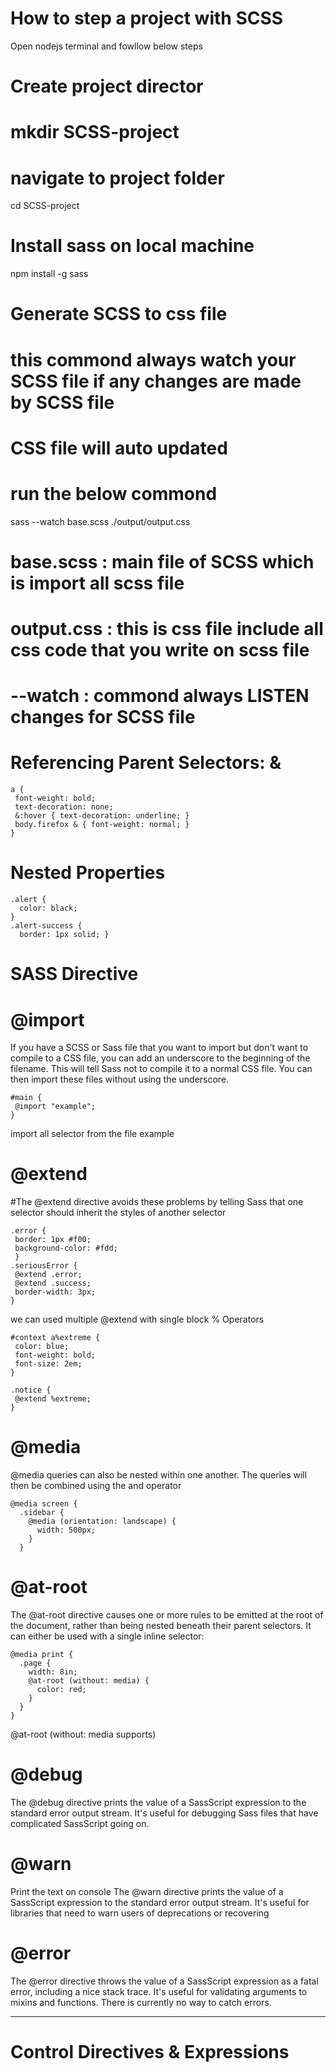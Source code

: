 # How to step a project with SCSS 
  Open nodejs terminal and fowllow below steps

# Create project director

# mkdir SCSS-project

# navigate to project folder
cd SCSS-project

# Install sass on local machine
npm install -g sass 

# Generate SCSS to css file 
# this commond always watch your SCSS file if any changes are made by SCSS file 
# CSS file will auto updated 
# run the below commond

sass --watch base.scss ./output/output.css

# base.scss : main file of SCSS which is import all scss file 
# output.css : this is css file include all css code that you write on scss file

# --watch : commond always LISTEN changes for SCSS file 
# Referencing Parent Selectors: &
 ```
a {
  font-weight: bold;
  text-decoration: none;
  &:hover { text-decoration: underline; }
  body.firefox & { font-weight: normal; }
}
 ```
# Nested Properties 
```
.alert {
  color: black; 
}
.alert-success {
  border: 1px solid; }
 ```
# SASS Directive
# @import 
If you have a SCSS or Sass file that you want to import but don't want to compile to a CSS file, you can add an underscore to the beginning of the filename. This will tell Sass not to compile it to a normal CSS file. You can then import these files without using the underscore.
 ```
#main {
  @import "example"; 
}
 ```
import all selector from the file example
# @extend
#The @extend directive avoids these problems by telling Sass that one selector should inherit the styles of another selector
 ```
.error {
  border: 1px #f00;
  background-color: #fdd;
  }
.seriousError {
  @extend .error;
  @extend .success;
  border-width: 3px;
}
 ```
we can used multiple @extend with single block
% Operators
 ```
#context a%extreme {
  color: blue;
  font-weight: bold;
  font-size: 2em;
}

.notice {
  @extend %extreme;
}
 ```

# @media
  @media queries can also be nested within one another. The queries will then be combined using the and operator
  ```
  @media screen {
    .sidebar {
      @media (orientation: landscape) {
        width: 500px;
      }
    }
```
  # @at-root
  The @at-root directive causes one or more rules to be emitted at the root of the document, rather than being nested beneath their parent selectors. It can either be used with a single inline selector:
  ```
  @media print {
    .page {
      width: 8in;
      @at-root (without: media) {
        color: red;
      }
    }
  }
```
  @at-root (without: media supports)

  # @debug 
  The @debug directive prints the value of a SassScript expression to the standard error output stream. It's useful for debugging Sass files that have complicated SassScript going on. 

  # @warn
  Print the text on console
  The @warn directive prints the value of a SassScript expression to the standard error output stream. It's useful for libraries that need to warn users of deprecations or recovering 

  # @error
  The @error directive throws the value of a SassScript expression as a fatal error, including a nice stack trace. It's useful for validating arguments to mixins and functions.
  There is currently no way to catch errors.

-------------------------------------------------------------------
# Control Directives & Expressions